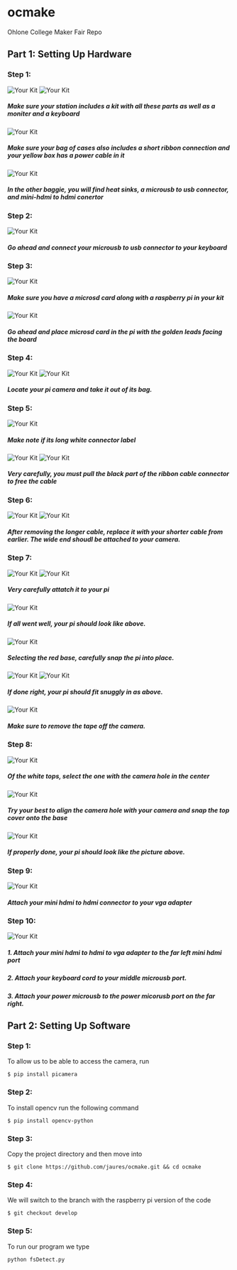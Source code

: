 # ocmake
Ohlone College Maker Fair Repo

## Part 1: Setting Up Hardware 

### Step 1:
![Your Kit](imgs/IMG_20180330_131131.jpg)
![Your Kit](imgs/IMG_20180330_131149.jpg)
##### Make sure your station includes a kit with all these parts as well as a moniter and a keyboard

![Your Kit](imgs/IMG_20180330_131401.jpg)
##### Make sure your bag of cases also includes a short ribbon connection and your yellow box has a power cable in it
![Your Kit](imgs/IMG_20180330_131425.jpg)
##### In the other baggie, you will find heat sinks, a microusb to usb connector, and mini-hdmi to hdmi conertor

### Step 2:
![Your Kit](imgs/IMG_20180330_131507.jpg)
##### Go ahead and connect your microusb to usb connector to your keyboard

### Step 3:
![Your Kit](imgs/IMG_20180330_131648.jpg)
##### Make sure you have a microsd card along with a raspberry pi in your kit

![Your Kit](imgs/IMG_20180330_131737.jpg)
##### Go ahead and place microsd card in the pi with the golden leads facing the board

### Step 4:
![Your Kit](imgs/IMG_20180330_131806.jpg)
![Your Kit](imgs/IMG_20180330_132036.jpg)
##### Locate your pi camera and take it out of its bag.

### Step 5:
![Your Kit](imgs/IMG_20180330_132206.jpg)
##### Make note if its long white connector label

![Your Kit](imgs/IMG_20180330_132210.jpg)
![Your Kit](imgs/IMG_20180330_132231.jpg)
##### Very carefully, you must pull the black part of the ribbon cable connector to free the cable

### Step 6:
![Your Kit](imgs/IMG_20180330_132249.jpg)
![Your Kit](imgs/IMG_20180330_132340.jpg)
##### After removing the longer cable, replace it with your shorter cable from earlier. The wide end shoudl be attached to your camera.

### Step 7:
![Your Kit](imgs/IMG_20180330_132343.jpg)
![Your Kit](imgs/IMG_20180330_132346.jpg)
##### Very carefully attatch it to your pi

![Your Kit](imgs/IMG_20180330_132415.jpg)
##### If all went well, your pi should look like above.

![Your Kit](imgs/IMG_20180330_132445.jpg)
##### Selecting the red base, carefully snap the pi into place.

![Your Kit](imgs/IMG_20180330_132536.jpg)
![Your Kit](imgs/IMG_20180330_132541.jpg)
##### If done right, your pi should fit snuggly in as above.

![Your Kit](imgs/IMG_20180330_132554.jpg)
##### Make sure to remove the tape off the camera.

### Step 8:

![Your Kit](imgs/IMG_20180330_132604.jpg)
##### Of the white tops, select the one with the camera hole in the center

![Your Kit](imgs/IMG_20180330_132653.jpg)
##### Try your best to align the camera hole with your camera and snap the top cover onto the base

![Your Kit](imgs/IMG_20180414_073035.jpg)
##### If properly done, your pi should look like the picture above.

### Step 9:
![Your Kit](imgs/IMG_20180414_072432.jpg)
##### Attach your mini hdmi to hdmi connector to your vga adapter 

### Step 10:
![Your Kit](imgs/IMG_20180414_073018.jpg)
##### 1. Attach your mini hdmi to hdmi to vga adapter to the far left mini hdmi port
##### 2. Attach your keyboard cord to your middle microusb port.
##### 3. Attach your power microusb to the power micorusb port on the far right.


## Part 2: Setting Up Software
### Step 1:
To allow us to be able to access the camera, run
```
$ pip install picamera
```

### Step 2:
To install opencv run the following command
```
$ pip install opencv-python
```
### Step 3:
Copy the project directory and then move into
```
$ git clone https://github.com/jaures/ocmake.git && cd ocmake
```

### Step 4:
We will switch to the branch with the raspberry pi version of the code
```
$ git checkout develop
```

### Step 5:
To run our program we type
```
python fsDetect.py
```
